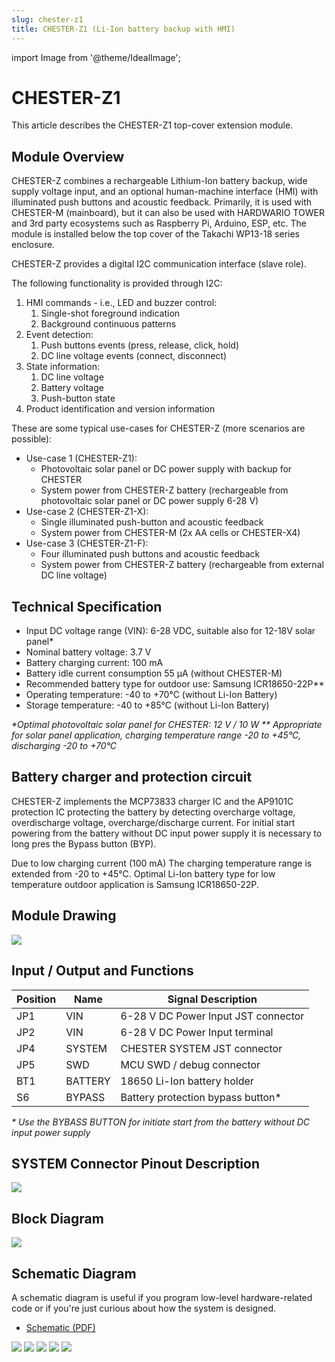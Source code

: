 ```yaml
---
slug: chester-z1
title: CHESTER-Z1 (Li-Ion battery backup with HMI)
---
```

import Image from '@theme/IdealImage';

# CHESTER-Z1
This article describes the CHESTER-Z1 top-cover extension module.

## Module Overview

CHESTER-Z combines a rechargeable Lithium-Ion battery backup, wide supply voltage input, and an optional human-machine interface (HMI) with illuminated push buttons and acoustic feedback. Primarily, it is used with CHESTER-M (mainboard), but it can also be used with HARDWARIO TOWER and 3rd party ecosystems such as Raspberry Pi, Arduino, ESP, etc. The module is installed below the top cover of the Takachi WP13-18 series enclosure. 

CHESTER-Z provides a digital I2C communication interface (slave role).

The following functionality is provided through I2C:

1. HMI commands - i.e., LED and buzzer control:
   1. Single-shot foreground indication   
   2. Background continuous patterns
2. Event detection:
   1. Push buttons events (press, release, click, hold)
   2. DC line voltage events (connect, disconnect)
3. State information:
   1. DC line voltage
   2. Battery voltage
   3. Push-button state
4. Product identification and version information

These are some typical use-cases for CHESTER-Z (more scenarios are possible):

* Use-case 1 (CHESTER-Z1):
  * Photovoltaic solar panel or DC power supply with backup for CHESTER
  * System power from CHESTER-Z battery (rechargeable from photovoltaic solar panel or DC power supply 6-28 V)
* Use-case 2 (CHESTER-Z1-X):
  * Single illuminated push-button and acoustic feedback
  * System power from CHESTER-M (2x AA cells or CHESTER-X4)
* Use-case 3 (CHESTER-Z1-F):
  * Four illuminated push buttons and acoustic feedback
  * System power from CHESTER-Z battery (rechargeable from external DC line voltage)

## Technical Specification

* Input DC voltage range (VIN): 6-28 VDC, suitable also for 12-18V solar panel*
* Nominal battery voltage: 3.7 V
* Battery charging current: 100 mA
* Battery idle current consumption 55 μA (without CHESTER-M)
* Recommended battery type for outdoor use: Samsung ICR18650-22P**
* Operating temperature: -40 to +70°C (without Li-Ion Battery)
* Storage temperature: -40 to +85°C (without Li-Ion Battery)
  
_\*Optimal photovoltaic solar panel for CHESTER: 12 V / 10 W_
_\** Appropriate for solar panel application, charging temperature range -20 to +45°C, discharging -20 to +70°C_

## Battery charger and protection circuit
CHESTER-Z implements the MCP73833 charger IC and the AP9101C protection IC protecting the battery by detecting overcharge voltage, overdischarge voltage, overcharge/discharge current. For initial start powering from the battery without DC input power supply it is necessary to long pres the Bypass button (BYP).

Due to low charging current (100 mA) The charging temperature range is extended from -20 to +45°C. Optimal Li-Ion battery type for low temperature outdoor application is Samsung ICR18650-22P.

## Module Drawing

![](chester-z1.png)

## Input / Output and Functions

| Position | Name    | Signal Description                  |
| -------- | ------- | ----------------------------------- |
| JP1      | VIN     | 6-28 V DC Power Input JST connector |
| JP2      | VIN     | 6-28 V DC Power Input terminal      |
| JP4      | SYSTEM  | CHESTER SYSTEM JST connector        |
| JP5      | SWD     | MCU SWD / debug connector           |
| BT1      | BATTERY | 18650 Li-Ion battery holder         |
| S6       | BYPASS  | Battery protection bypass button*   |

_\* Use the BYBASS BUTTON for initiate start from the battery without DC input power supply_

## SYSTEM Connector Pinout Description

![](system.png)

## Block Diagram
![](chester-z-block-diagram.png)

## Schematic Diagram

A schematic diagram is useful if you program low-level hardware-related code or if you're just curious about how the system is designed.

- [Schematic (PDF)](schematics/hio-chester-z1-r2.1.pdf)

<!--
- [TODO Interactive PCB connector, part, testpoint and signal browser]
-->

![](schematics/hio-chester-z1-r2.1-1.png)
![](schematics/hio-chester-z1-r2.1-2.png)
![](schematics/hio-chester-z1-r2.1-3.png)
![](schematics/hio-chester-z1-r2.1-4.png)
![](schematics/hio-chester-z1-r2.1-5.png)
